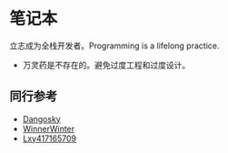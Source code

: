 # 笔记本

立志成为全栈开发者。Programming is a lifelong practice.

- 万灵药是不存在的。避免过度工程和过度设计。

## 同行参考

- [Dangosky](https://notes.dangosky.com/)
- [WinnerWinter](http://notebook.winnerwinter.com/)
- [Lxy417165709](https://github.com/Lxy417165709/Notes)
